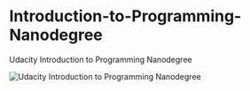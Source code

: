 # Introduction-to-Programming-Nanodegree
Udacity Introduction to Programming Nanodegree

![Udacity Introduction to Programming Nanodegree](https://user-images.githubusercontent.com/14093302/34338440-b5535620-e9a3-11e7-8262-ba943314ff24.jpg)
